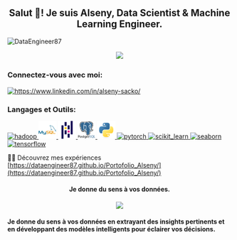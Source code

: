 <h2 align="center">Salut 👋! Je suis Alseny, Data Scientist & Machine Learning Engineer.</h2>
<p align="left"> <img src="https://komarev.com/ghpvc/?username=DataEngineer87&label=Profile%20views&color=0e75b6&style=flat" alt="DataEngineer87"/> </p>
<!-- Intro -->
<p style="margin: 15px;" align="center">
    <img src="https://readme-typing-svg.herokuapp.com?duration=2000&color=EBD41B&center=true&vCenter=true&lines=je+donne+du+sens+à+vos+données">
</p>
<h3 align="left">Connectez-vous avec moi:</h3>
<p align="left">
<a href="https://linkedin.com/in/https://www.linkedin.com/in/alseny-sacko/" target="blank"><img align="center" src="https://raw.githubusercontent.com/rahuldkjain/github-profile-readme-generator/master/src/images/icons/Social/linked-in-alt.svg" alt="https://www.linkedin.com/in/alseny-sacko/" height="30" width="40" /></a>
</p>

<h3 align="left">Langages et Outils:</h3>
<p align="left"> <a href="https://hadoop.apache.org/" target="_blank" rel="noreferrer"> <img src="https://www.vectorlogo.zone/logos/apache_hadoop/apache_hadoop-icon.svg" alt="hadoop" width="40" height="40"/> </a> <a href="https://www.mysql.com/" target="_blank" rel="noreferrer"> <img src="https://raw.githubusercontent.com/devicons/devicon/master/icons/mysql/mysql-original-wordmark.svg" alt="mysql" width="40" height="40"/> </a> <a href="https://pandas.pydata.org/" target="_blank" rel="noreferrer"> <img src="https://raw.githubusercontent.com/devicons/devicon/2ae2a900d2f041da66e950e4d48052658d850630/icons/pandas/pandas-original.svg" alt="pandas" width="40" height="40"/> </a> <a href="https://www.postgresql.org" target="_blank" rel="noreferrer"> <img src="https://raw.githubusercontent.com/devicons/devicon/master/icons/postgresql/postgresql-original-wordmark.svg" alt="postgresql" width="40" height="40"/> </a> <a href="https://www.python.org" target="_blank" rel="noreferrer"> <img src="https://raw.githubusercontent.com/devicons/devicon/master/icons/python/python-original.svg" alt="python" width="40" height="40"/> </a> <a href="https://pytorch.org/" target="_blank" rel="noreferrer"> <img src="https://www.vectorlogo.zone/logos/pytorch/pytorch-icon.svg" alt="pytorch" width="40" height="40"/> </a> <a href="https://scikit-learn.org/" target="_blank" rel="noreferrer"> <img src="https://upload.wikimedia.org/wikipedia/commons/0/05/Scikit_learn_logo_small.svg" alt="scikit_learn" width="40" height="40"/> </a> <a href="https://seaborn.pydata.org/" target="_blank" rel="noreferrer"> <img src="https://seaborn.pydata.org/_images/logo-mark-lightbg.svg" alt="seaborn" width="40" height="40"/> </a> <a href="https://www.tensorflow.org" target="_blank" rel="noreferrer"> <img src="https://www.vectorlogo.zone/logos/tensorflow/tensorflow-icon.svg" alt="tensorflow" width="40" height="40"/> </a> </p>

 👨‍💻 Découvrez mes expériences [https://dataengineer87.github.io/Portofolio_Alseny/](https://dataengineer87.github.io/Portofolio_Alseny/)
</p>
<p align="center">
    <h4 align="center">Je donne du sens à vos données.</h4>
</p>
<p align="center">
    <img align="center" src="https://media.giphy.com/media/z5iCvo1oCbqt7ukMQs/giphy.gif">
</p>
<p align="center">
    <h4>Je donne du sens à vos données en extrayant des insights pertinents et en développant des modèles intelligents pour éclairer vos décisions.</h4>
</p>
